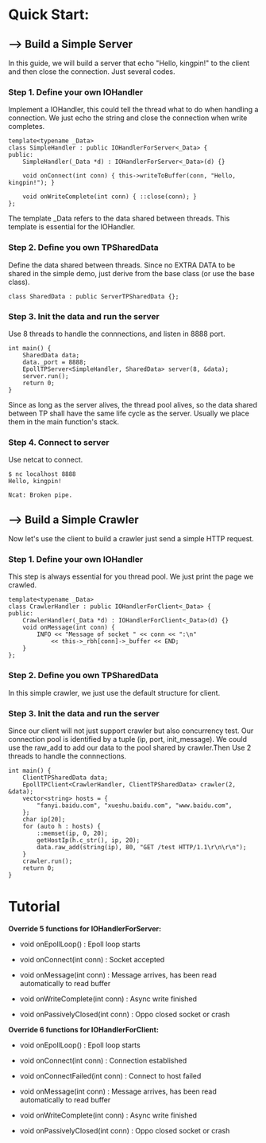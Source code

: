 # Quick Start:

## --> Build a Simple Server

In this guide, we will build a server that echo "Hello, kingpin!" to the client and then close the connection. Just several codes.

### Step 1. Define your own IOHandler

Implement a IOHandler, this could tell the thread what to do when handling a connection. We just echo the string and close the connection when write completes.

```
template<typename _Data>
class SimpleHandler : public IOHandlerForServer<_Data> {
public:
    SimpleHandler(_Data *d) : IOHandlerForServer<_Data>(d) {}

    void onConnect(int conn) { this->writeToBuffer(conn, "Hello, kingpin!"); }

    void onWriteComplete(int conn) { ::close(conn); }
};
```

The template _Data refers to the data shared between threads. This template is essential for the IOHandler.

### Step 2. Define you own TPSharedData

Define the data shared between threads. Since no EXTRA DATA to be shared in the simple demo, just derive from the base class (or use the base class).

```
class SharedData : public ServerTPSharedData {};
```

### Step 3. Init the data and run the server

Use 8 threads to handle the connnections, and listen in 8888 port.

```
int main() {
    SharedData data;
    data._port = 8888;
    EpollTPServer<SimpleHandler, SharedData> server(8, &data);
    server.run();
    return 0;
}
```

Since as long as the server alives, the thread pool alives, so the data shared between TP shall have the same life cycle as the server. Usually we place them in the main function's stack.

### Step 4. Connect to server

Use netcat to connect.

```
$ nc localhost 8888
Hello, kingpin!

Ncat: Broken pipe.
```

## --> Build a Simple Crawler

Now let's use the client to build a crawler just send a simple HTTP request.

### Step 1. Define your own IOHandler

This step is always essential for you thread pool. We just print the page we crawled.

```
template<typename _Data>
class CrawlerHandler : public IOHandlerForClient<_Data> {
public:
    CrawlerHandler(_Data *d) : IOHandlerForClient<_Data>(d) {}
    void onMessage(int conn) {
        INFO << "Message of socket " << conn << ":\n"
            << this->_rbh[conn]->_buffer << END;
    }
};
```

### Step 2. Define you own TPSharedData

In this simple crawler, we just use the default structure for client.

### Step 3. Init the data and run the server

Since our client will not just support crawler but also concurrency test. Our connection pool is identified by a tuple (ip, port, init_message). We could use the raw_add to add our data to the pool shared by crawler.Then Use 2 threads to handle the connnections.

```
int main() {
    ClientTPSharedData data;
    EpollTPClient<CrawlerHandler, ClientTPSharedData> crawler(2, &data);
    vector<string> hosts = {
        "fanyi.baidu.com", "xueshu.baidu.com", "www.baidu.com",
    };
    char ip[20];
    for (auto h : hosts) {
        ::memset(ip, 0, 20);
        getHostIp(h.c_str(), ip, 20);
        data.raw_add(string(ip), 80, "GET /test HTTP/1.1\r\n\r\n");
    }
    crawler.run();
    return 0;
}
```

# Tutorial

**Override 5 functions for IOHandlerForServer:**

* void onEpollLoop() : Epoll loop starts

* void onConnect(int conn) : Socket accepted

* void onMessage(int conn) : Message arrives, has been read automatically to read buffer

* void onWriteComplete(int conn) : Async write finished

* void onPassivelyClosed(int conn) : Oppo closed socket or crash

**Override 6 functions for IOHandlerForClient:**

* void onEpollLoop() : Epoll loop starts

* void onConnect(int conn) : Connection established

* void onConnectFailed(int conn) : Connect to host failed

* void onMessage(int conn) : Message arrives, has been read automatically to read buffer

* void onWriteComplete(int conn) : Async write finished

* void onPassivelyClosed(int conn) : Oppo closed socket or crash
